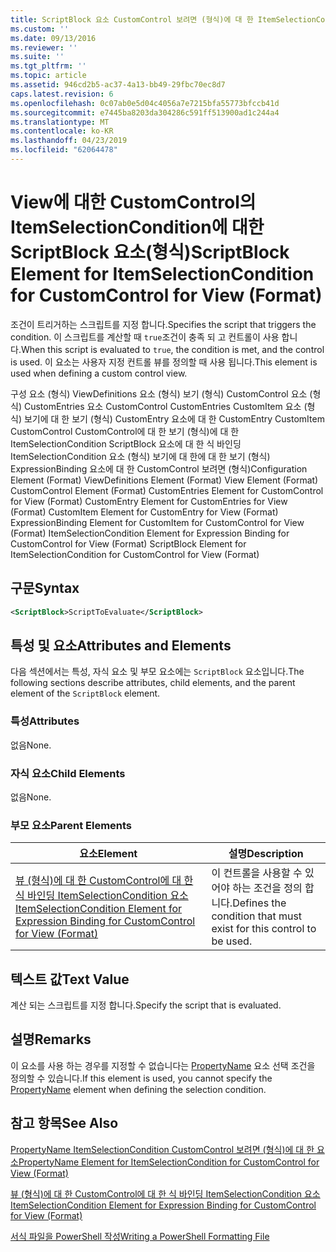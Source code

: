```yaml
---
title: ScriptBlock 요소 CustomControl 보려면 (형식)에 대 한 ItemSelectionCondition | Microsoft Docs
ms.custom: ''
ms.date: 09/13/2016
ms.reviewer: ''
ms.suite: ''
ms.tgt_pltfrm: ''
ms.topic: article
ms.assetid: 946cd2b5-ac37-4a13-bb49-29fbc70ec8d7
caps.latest.revision: 6
ms.openlocfilehash: 0c07ab0e5d04c4056a7e7215bfa55773bfccb41d
ms.sourcegitcommit: e7445ba8203da304286c591ff513900ad1c244a4
ms.translationtype: MT
ms.contentlocale: ko-KR
ms.lasthandoff: 04/23/2019
ms.locfileid: "62064478"
---
```

# <a name="scriptblock-element-for-itemselectioncondition-for-customcontrol-for-view-format"></a><span data-ttu-id="89d2a-102">View에 대한 CustomControl의 ItemSelectionCondition에 대한 ScriptBlock 요소(형식)</span><span class="sxs-lookup"><span data-stu-id="89d2a-102">ScriptBlock Element for ItemSelectionCondition for CustomControl for View (Format)</span></span>

<span data-ttu-id="89d2a-103">조건이 트리거하는 스크립트를 지정 합니다.</span><span class="sxs-lookup"><span data-stu-id="89d2a-103">Specifies the script that triggers the condition.</span></span> <span data-ttu-id="89d2a-104">이 스크립트를 계산할 때 `true`조건이 충족 되 고 컨트롤이 사용 합니다.</span><span class="sxs-lookup"><span data-stu-id="89d2a-104">When this script is evaluated to `true`, the condition is met, and the control is used.</span></span> <span data-ttu-id="89d2a-105">이 요소는 사용자 지정 컨트롤 뷰를 정의할 때 사용 됩니다.</span><span class="sxs-lookup"><span data-stu-id="89d2a-105">This element is used when defining a custom control view.</span></span>

<span data-ttu-id="89d2a-106">구성 요소 (형식) ViewDefinitions 요소 (형식) 보기 (형식) CustomControl 요소 (형식) CustomEntries 요소 CustomControl CustomEntries CustomItem 요소 (형식) 보기에 대 한 보기 (형식) CustomEntry 요소에 대 한 CustomEntry CustomItem CustomControl CustomControl에 대 한 보기 (형식)에 대 한 ItemSelectionCondition ScriptBlock 요소에 대 한 식 바인딩 ItemSelectionCondition 요소 (형식) 보기에 대 한에 대 한 보기 (형식) ExpressionBinding 요소에 대 한 CustomControl 보려면 (형식)</span><span class="sxs-lookup"><span data-stu-id="89d2a-106">Configuration Element (Format) ViewDefinitions Element (Format) View Element (Format) CustomControl Element (Format) CustomEntries Element for CustomControl for View (Format) CustomEntry Element for CustomEntries for View (Format) CustomItem Element for CustomEntry for View (Format) ExpressionBinding Element for CustomItem for CustomControl for View (Format) ItemSelectionCondition Element for Expression Binding for CustomControl for View (Format) ScriptBlock Element for ItemSelectionCondition for CustomControl for View (Format)</span></span>

## <a name="syntax"></a><span data-ttu-id="89d2a-107">구문</span><span class="sxs-lookup"><span data-stu-id="89d2a-107">Syntax</span></span>

```xml
<ScriptBlock>ScriptToEvaluate</ScriptBlock>
```

## <a name="attributes-and-elements"></a><span data-ttu-id="89d2a-108">특성 및 요소</span><span class="sxs-lookup"><span data-stu-id="89d2a-108">Attributes and Elements</span></span>

<span data-ttu-id="89d2a-109">다음 섹션에서는 특성, 자식 요소 및 부모 요소에는 `ScriptBlock` 요소입니다.</span><span class="sxs-lookup"><span data-stu-id="89d2a-109">The following sections describe attributes, child elements, and the parent element of the `ScriptBlock` element.</span></span>

### <a name="attributes"></a><span data-ttu-id="89d2a-110">특성</span><span class="sxs-lookup"><span data-stu-id="89d2a-110">Attributes</span></span>

<span data-ttu-id="89d2a-111">없음</span><span class="sxs-lookup"><span data-stu-id="89d2a-111">None.</span></span>

### <a name="child-elements"></a><span data-ttu-id="89d2a-112">자식 요소</span><span class="sxs-lookup"><span data-stu-id="89d2a-112">Child Elements</span></span>

<span data-ttu-id="89d2a-113">없음</span><span class="sxs-lookup"><span data-stu-id="89d2a-113">None.</span></span>

### <a name="parent-elements"></a><span data-ttu-id="89d2a-114">부모 요소</span><span class="sxs-lookup"><span data-stu-id="89d2a-114">Parent Elements</span></span>

|<span data-ttu-id="89d2a-115">요소</span><span class="sxs-lookup"><span data-stu-id="89d2a-115">Element</span></span>|<span data-ttu-id="89d2a-116">설명</span><span class="sxs-lookup"><span data-stu-id="89d2a-116">Description</span></span>|
|-------------|-----------------|
|[<span data-ttu-id="89d2a-117">뷰 (형식)에 대 한 CustomControl에 대 한 식 바인딩 ItemSelectionCondition 요소</span><span class="sxs-lookup"><span data-stu-id="89d2a-117">ItemSelectionCondition Element for Expression Binding for CustomControl for View (Format)</span></span>](./itemselectioncondition-element-for-expressionbinding-for-customcontrol-format.md)|<span data-ttu-id="89d2a-118">이 컨트롤을 사용할 수 있어야 하는 조건을 정의 합니다.</span><span class="sxs-lookup"><span data-stu-id="89d2a-118">Defines the condition that must exist for this control to be used.</span></span>|

## <a name="text-value"></a><span data-ttu-id="89d2a-119">텍스트 값</span><span class="sxs-lookup"><span data-stu-id="89d2a-119">Text Value</span></span>

<span data-ttu-id="89d2a-120">계산 되는 스크립트를 지정 합니다.</span><span class="sxs-lookup"><span data-stu-id="89d2a-120">Specify the script that is evaluated.</span></span>

## <a name="remarks"></a><span data-ttu-id="89d2a-121">설명</span><span class="sxs-lookup"><span data-stu-id="89d2a-121">Remarks</span></span>

<span data-ttu-id="89d2a-122">이 요소를 사용 하는 경우를 지정할 수 없습니다는 [PropertyName](./propertyname-element-for-itemselectioncondition-for-customcontrol-for-view-format.md) 요소 선택 조건을 정의할 수 있습니다.</span><span class="sxs-lookup"><span data-stu-id="89d2a-122">If this element is used, you cannot specify the [PropertyName](./propertyname-element-for-itemselectioncondition-for-customcontrol-for-view-format.md) element when defining the selection condition.</span></span>

## <a name="see-also"></a><span data-ttu-id="89d2a-123">참고 항목</span><span class="sxs-lookup"><span data-stu-id="89d2a-123">See Also</span></span>

[<span data-ttu-id="89d2a-124">PropertyName ItemSelectionCondition CustomControl 보려면 (형식)에 대 한 요소</span><span class="sxs-lookup"><span data-stu-id="89d2a-124">PropertyName Element for ItemSelectionCondition for CustomControl for View (Format)</span></span>](./propertyname-element-for-itemselectioncondition-for-customcontrol-for-view-format.md)

[<span data-ttu-id="89d2a-125">뷰 (형식)에 대 한 CustomControl에 대 한 식 바인딩 ItemSelectionCondition 요소</span><span class="sxs-lookup"><span data-stu-id="89d2a-125">ItemSelectionCondition Element for Expression Binding for CustomControl for View (Format)</span></span>](./itemselectioncondition-element-for-expressionbinding-for-customcontrol-format.md)

[<span data-ttu-id="89d2a-126">서식 파일을 PowerShell 작성</span><span class="sxs-lookup"><span data-stu-id="89d2a-126">Writing a PowerShell Formatting File</span></span>](./writing-a-powershell-formatting-file.md)
